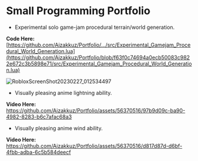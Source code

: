 # Small Programming Portfolio

- Experimental solo game-jam procedural terrain/world generation.

**Code Here:** [https://github.com/Aizakkuz/Portfolio/.../src/Experimental_Gamejam_Procedural_World_Generation.lua](https://github.com/Aizakkuz/Portfolio/blob/f63f0c74694a0ecb50083c9822e672c3b5898e71/src/Experimental_Gamejam_Procedural_World_Generation.lua)

![RobloxScreenShot20230227_012534497](https://github.com/Aizakkuz/Portfolio/assets/56370516/7a9a6973-ca67-4a7d-95de-88ba6ca60604)

- Visually pleasing anime lightning ability.

**Video Here:** https://github.com/Aizakkuz/Portfolio/assets/56370516/97b9d09c-ba90-4982-8283-b6c7afac68a3

- Visually pleasing anime wind ability.

**Video Here:** https://github.com/Aizakkuz/Portfolio/assets/56370516/d817d87d-d6bf-4fbb-adba-6c5b584deecf

